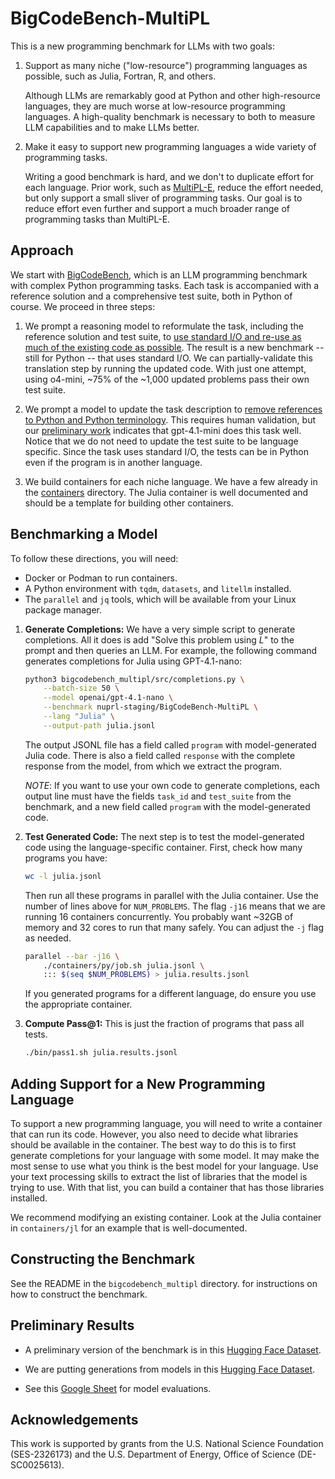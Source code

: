 # BigCodeBench-MultiPL

This is a new programming benchmark for LLMs with two goals:

1. Support as many niche ("low-resource") programming languages as possible, such as Julia, Fortran, R, and others.

   Although LLMs are remarkably good at Python and other high-resource languages, they are much worse at low-resource
   programming languages. A high-quality benchmark is necessary to both to measure LLM capabilities and to make LLMs better.

2. Make it easy to support new programming languages a wide variety of programming tasks.

   Writing a good benchmark is hard, and we don't to duplicate effort for each language. Prior work,
   such as [MultiPL-E], reduce the effort needed, but only support a small sliver of programming
   tasks. Our goal is to reduce effort even further and support a much broader range of programming
   tasks than MultiPL-E.

## Approach

We start with [BigCodeBench], which is an LLM programming benchmark with complex Python programming 
tasks. Each task is accompanied with a reference solution and a comprehensive test suite, both in Python
of course. We proceed in three steps:

1. We prompt a reasoning model to reformulate the task, including the reference solution and test suite, to [use standard I/O and re-use as much of the existing code as possible](https://github.com/arjunguha/BigCodeBench-MultiPL/blob/main/bigcodebench_multipl/src/make_stdio_problem.py#L13). The result is a new benchmark -- still for Python -- that uses standard I/O. We can partially-validate this translation step by running the updated code. With just one attempt, using o4-mini, ~75% of the ~1,000 updated problems pass their own test suite. 

2. We prompt a model to update the task description to [remove references to Python and Python terminology](https://github.com/arjunguha/BigCodeBench-MultiPL/blob/main/bigcodebench_multipl/src/make_pl_agnostic_problem.py#L22). This requires human validation, but our [preliminary work](https://gist.github.com/arjunguha/92e7d0aebbc9b61acb37ef019c97e851) indicates that gpt-4.1-mini does this task well. Notice that we do not need to update the test suite to be language specific. Since the task uses standard I/O, the tests can be in Python even if the program is in another language.

3. We build containers for each niche language. We have a few already in the [containers](https://github.com/arjunguha/BigCodeBench-MultiPL/tree/main/containers) directory. The Julia container is well documented and should be a template for building other containers.

## Benchmarking a Model

To follow these directions, you will need:

- Docker or Podman to run containers.
- A Python environment with `tqdm`, `datasets`, and `litellm` installed.
- The `parallel` and `jq` tools, which will be available from your Linux package
  manager.

1. **Generate Completions:** We have a very simple script to generate
   completions. All it  does is add "Solve this problem using *L*" to the prompt
   and then queries an LLM. For example, the following command generates
   completions for Julia using GPT-4.1-nano:

   ```bash
   python3 bigcodebench_multipl/src/completions.py \
       --batch-size 50 \
       --model openai/gpt-4.1-nano \
       --benchmark nuprl-staging/BigCodeBench-MultiPL \
       --lang "Julia" \
       --output-path julia.jsonl
   ```
   
   The output JSONL file has a field called `program` with model-generated
   Julia code. There is also a field called `response` with the complete response
   from the model, from which we extract the program.

   *NOTE*: If you want to use your own code to generate completions, each output
   line must have the fields `task_id` and `test_suite` from the benchmark,
   and a new field called `program`  with the model-generated code.

2. **Test Generated Code:** The next step is to test the model-generated code
   using the language-specific container. First, check how many programs you have:

   ```bash
   wc -l julia.jsonl
   ```

   Then run all these programs in parallel with the Julia container. Use the
   number of lines above for `NUM_PROBLEMS`. The flag `-j16` means that we are
   running 16 containers concurrently. You probably want ~32GB of memory and 32
   cores to run that many safely. You can adjust the `-j` flag as needed.

   ```bash
   parallel --bar -j16 \
       ./containers/py/job.sh julia.jsonl \
       ::: $(seq $NUM_PROBLEMS) > julia.results.jsonl
   ```

   If you generated programs for a different language, do ensure you use the
   appropriate container.

3. **Compute Pass@1:** This is just the fraction of programs that pass all
   tests.

   ```bash
   ./bin/pass1.sh julia.results.jsonl
   ```

## Adding Support for a New Programming Language

To support a new programming language, you will need to write a container that
can run its code. However, you also need to decide what libraries should be
available in the container. The best way to do this is to first generate
completions for your language with some model. It may make the most sense to
use what you think is the best model for your language. Use your text processing
skills to extract the list of libraries that the model is trying to use. With
that list, you can build a container that has those libraries installed.

We recommend modifying an existing container. Look at the Julia container in
`containers/jl` for an example that is well-documented.

## Constructing the Benchmark

See the README in the `bigcodebench_multipl` directory. for instructions on
how to construct the benchmark.

## Preliminary Results

- A preliminary version of the benchmark is in this 
  [Hugging Face Dataset](https://huggingface.co/datasets/nuprl-staging/BigCodeBench-MultiPL).

- We are putting generations from models in this [Hugging Face Dataset](https://huggingface.co/datasets/nuprl/BigCodeBench-MultiPL-Results).

- See this [Google Sheet](https://docs.google.com/spreadsheets/d/1KMcZ_sFjM5N6XoUntgIip9ZkSu-htKthlx8DUD-AG90/edit?usp=sharing)
  for model evaluations.

## Acknowledgements

This work is supported by grants from the U.S. National Science Foundation
(SES-2326173) and the U.S. Department of Energy, Office of Science (DE-SC0025613).

[BigCodeBench]: https://openreview.net/forum?id=YrycTjllL0
[MultiPL-E]: https://ieeexplore.ieee.org/document/10103177
